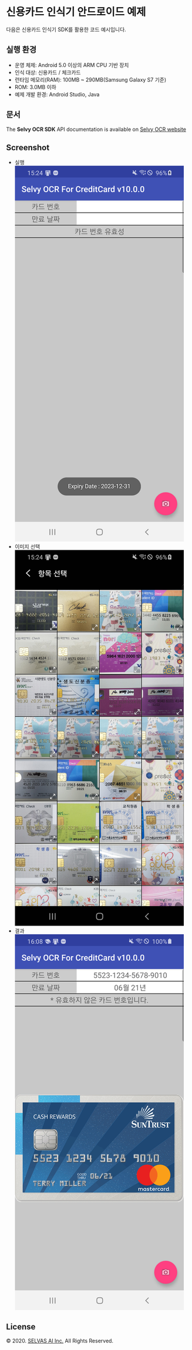 # 신용카드 인식기 안드로이드 예제
다음은 신용카드 인식기 SDK를 활용한 코드 예시입니다.

## 실행 환경
- 운영 체제: Android 5.0 이상의 ARM CPU 기반 장치
- 인식 대상: 신용카드 / 체크카드
- 런타임 메모리(RAM): 100MB ~ 290MB(Samsung Galaxy S7 기준)
- ROM: 3.0MB 이하
- 예제 개발 환경: Android Studio, Java

## 문서
The **Selvy OCR SDK** API documentation is available on [Selvy OCR website](http://ocr.selvasai.com)

## Screenshot
* 실행
![](./screenshot-1.png)
* 이미지 선택
![](./screenshot-2.png)
* 결과
![](./screenshot-3.png)

## License
© 2020. [SELVAS AI Inc.](http://www.selvasai.com) All Rights Reserved.
